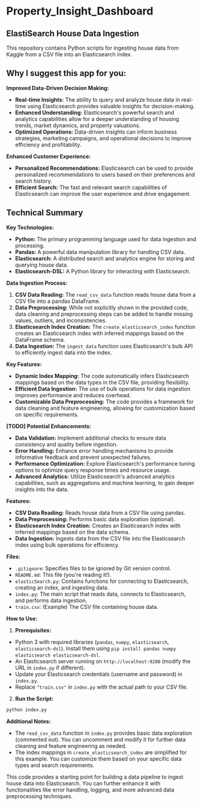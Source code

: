# Property_Insight_Dashboard

## ElastiSearch House Data Ingestion

This repository contains Python scripts for ingesting house data from Kaggle from a CSV file into an Elasticsearch index.

## Why I suggest this app for you:

**Improved Data-Driven Decision Making:**

* **Real-time Insights:** The ability to query and analyze house data in real-time using Elasticsearch provides valuable insights for decision-making.
* **Enhanced Understanding:** Elasticsearch's powerful search and analytics capabilities allow for a deeper understanding of housing trends, market dynamics, and property valuations.
* **Optimized Operations:** Data-driven insights can inform business strategies, marketing campaigns, and operational decisions to improve efficiency and profitability.

**Enhanced Customer Experience:**

* **Personalized Recommendations:** Elasticsearch can be used to provide personalized recommendations to users based on their preferences and search history.
* **Efficient Search:** The fast and relevant search capabilities of Elasticsearch can improve the user experience and drive engagement.

## Technical Summary

**Key Technologies:**

* **Python:** The primary programming language used for data ingestion and processing.
* **Pandas:** A powerful data manipulation library for handling CSV data.
* **Elasticsearch:** A distributed search and analytics engine for storing and querying house data.
* **Elasticsearch-DSL:** A Python library for interacting with Elasticsearch.

**Data Ingestion Process:**

1. **CSV Data Reading:** The `read_csv_data` function reads house data from a CSV file into a pandas DataFrame.
2. **Data Preprocessing:** While not explicitly shown in the provided code, data cleaning and preprocessing steps can be added to handle missing values, outliers, and inconsistencies.
3. **Elasticsearch Index Creation:** The `create_elasticsearch_index` function creates an Elasticsearch index with inferred mappings based on the DataFrame schema.
4. **Data Ingestion:** The `ingest_data` function uses Elasticsearch's bulk API to efficiently ingest data into the index.

**Key Features:**

* **Dynamic Index Mapping:** The code automatically infers Elasticsearch mappings based on the data types in the CSV file, providing flexibility.
* **Efficient Data Ingestion:** The use of bulk operations for data ingestion improves performance and reduces overhead.
* **Customizable Data Preprocessing:** The code provides a framework for data cleaning and feature engineering, allowing for customization based on specific requirements.

**[TODO] Potential Enhancements:**

* **Data Validation:** Implement additional checks to ensure data consistency and quality before ingestion.
* **Error Handling:** Enhance error handling mechanisms to provide informative feedback and prevent unexpected failures.
* **Performance Optimization:** Explore Elasticsearch's performance tuning options to optimize query response times and resource usage.
* **Advanced Analytics:** Utilize Elasticsearch's advanced analytics capabilities, such as aggregations and machine learning, to gain deeper insights into the data.


**Features:**

* **CSV Data Reading:** Reads house data from a CSV file using pandas.
* **Data Preprocessing:** Performs basic data exploration (optional).
* **Elasticsearch Index Creation:** Creates an Elasticsearch index with inferred mappings based on the data schema.
* **Data Ingestion:** Ingests data from the CSV file into the Elasticsearch index using bulk operations for efficiency.


**Files:**

* `.gitignore`: Specifies files to be ignored by Git version control.
* `README.md`: This file (you're reading it!).
* `elasticSearch.py`: Contains functions for connecting to Elasticsearch, creating an index, and ingesting data.
* `index.py`: The main script that reads data, connects to Elasticsearch, and performs data ingestion.
* `train.csv`: (Example) The CSV file containing house data.


**How to Use:**

1. **Prerequisites:**
  * Python 3 with required libraries (`pandas`, `numpy`, `elasticsearch`, `elasticsearch-dsl`). Install them using `pip install pandas numpy elasticsearch elasticsearch-dsl`.
  * An Elasticsearch server running on `http://localhost:9200` (modify the URL in `index.py` if different).
  * Update your Elasticsearch credentials (username and password) in `index.py`.
  * Replace `"train.csv"` in `index.py` with the actual path to your CSV file.

2. **Run the Script:**

  ```bash
  python index.py
  ```

**Additional Notes:**

* The `read_csv_data` function in `index.py` provides basic data exploration (commented out). You can uncomment and modify it for further data cleaning and feature engineering as needed.
* The index mappings in `create_elasticsearch_index` are simplified for this example. You can customize them based on your specific data types and search requirements.

This code provides a starting point for building a data pipeline to ingest house data into Elasticsearch. You can further enhance it with functionalities like error handling, logging, and more advanced data preprocessing techniques.
